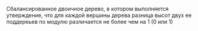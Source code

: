 Сбалансированное двоичное дерево, в котором выполняется утверждение, что для каждой вершины дерева разница высот двух ее поддереьев по модулю различается не более чем на 1 (0 или 1)